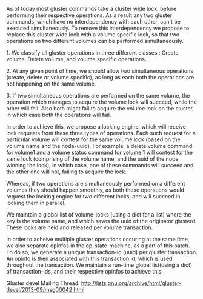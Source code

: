 As of today most gluster commands take a cluster wide lock, before
performing their respective operations. As a result any two gluster
commands, which have no interdependency with each other, can't be
executed simultaneously. To remove this interdependency we propose to
replace this cluster wide lock with a volume specific lock, so that two
operations on two different volumes can be performed simultaneously.

​1. We classify all gluster operations in three different classes :
Create volume, Delete volume, and volume specific operations.

​2. At any given point of time, we should allow two simultaneous
operations (create, delete or volume specific), as long as each both the
operations are not happening on the same volume.

​3. If two simultaneous operations are performed on the same volume, the
operation which manages to acquire the volume lock will succeed, while
the other will fail. Also both might fail to acquire the volume lock on
the cluster, in which case both the operations will fail.

In order to achieve this, we propose a locking engine, which will
receive lock requests from these three types of operations. Each such
request for a particular volume will contest for the same volume lock
(based on the volume name and the node-uuid). For example, a delete
volume command for volume1 and a volume status command for volume 1 will
contest for the same lock (comprising of the volume name, and the uuid
of the node winning the lock), in which case, one of these commands will
succeed and the other one will not, failing to acquire the lock.

Whereas, if two operations are simultaneously performed on a different
volumes they should happen smoothly, as both these operations would
request the locking engine for two different locks, and will succeed in
locking them in parallel.

We maintain a global list of volume-locks (using a dict for a list)
where the key is the volume name, and which saves the uuid of the
originator glusterd. These locks are held and released per volume
transaction.

In order to acheive multiple gluster operations occuring at the same
time, we also separate opinfos in the op-state-machine, as a part of
this patch. To do so, we generate a unique transaction-id (uuid) per
gluster transaction. An opinfo is then associated with this transaction
id, which is used throughout the transaction. We maintain a run-time
global list(using a dict) of transaction-ids, and their respective
opinfos to achieve this.

Gluster devel Mailing Thread:
<http://lists.gnu.org/archive/html/gluster-devel/2013-09/msg00042.html>